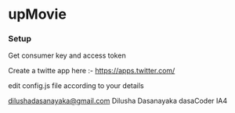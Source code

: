 # upMovie

### Setup

Get consumer key and access token

Create a twitte app here :- https://apps.twitter.com/ 

edit config.js file according to your details

dilushadasanayaka@gmail.com Dilusha Dasanayaka dasaCoder IA4
